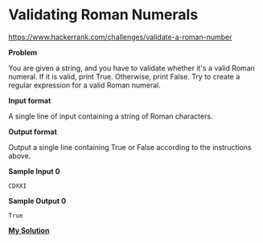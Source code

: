 # Validating Roman Numerals

https://www.hackerrank.com/challenges/validate-a-roman-number

**Problem**

You are given a string, and you have to validate whether it's a valid Roman numeral. 
If it is valid, print True. Otherwise, print False. Try to create a regular expression for a valid Roman numeral.

**Input format**

A single line of input containing a string of Roman characters.

**Output format**

Output a single line containing True or False according to the instructions above.

**Sample Input 0**

```
CDXXI
```

**Sample Output 0**

```
True
```

[**My Solution**](answer.py)
